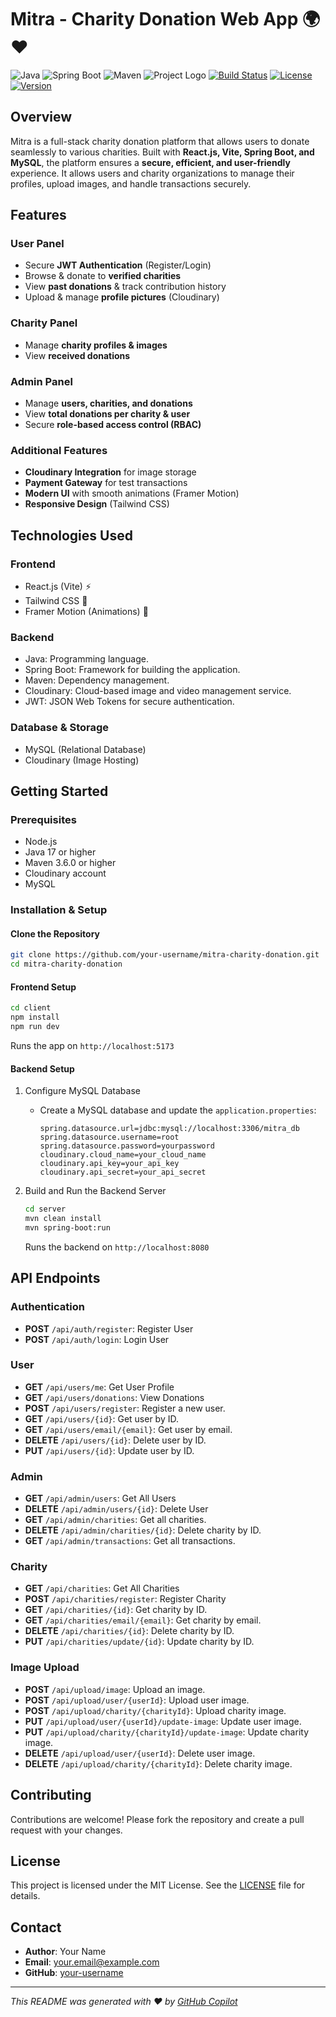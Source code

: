 # Mitra - Charity Donation Web App 🌍 ❤️  

![Java](https://img.shields.io/badge/Java-ED8B00?style=for-the-badge&logo=java&logoColor=white)
![Spring Boot](https://img.shields.io/badge/Spring%20Boot-6DB33F?style=for-the-badge&logo=spring-boot&logoColor=white)
![Maven](https://img.shields.io/badge/Maven-C71A36?style=for-the-badge&logo=apache-maven&logoColor=white)
![Project Logo](path/to/logo.png)
[![Build Status](https://img.shields.io/github/actions/workflow/status/your-username/your-repo-name/ci.yml)](https://github.com/your-username/your-repo-name/actions)
[![License](https://img.shields.io/badge/license-MIT-blue.svg)](LICENSE)
[![Version](https://img.shields.io/badge/version-1.0.0-brightgreen.svg)](https://github.com/your-username/your-repo-name/releases)

## Overview

Mitra is a full-stack charity donation platform that allows users to donate seamlessly to various charities. Built with **React.js, Vite, Spring Boot, and MySQL**, the platform ensures a **secure, efficient, and user-friendly** experience. It allows users and charity organizations to manage their profiles, upload images, and handle transactions securely.

## Features

### User Panel
- Secure **JWT Authentication** (Register/Login)
- Browse & donate to **verified charities**
- View **past donations** & track contribution history
- Upload & manage **profile pictures** (Cloudinary)

### Charity Panel
- Manage **charity profiles & images**
- View **received donations**

### Admin Panel
- Manage **users, charities, and donations**
- View **total donations per charity & user**
- Secure **role-based access control (RBAC)**

### Additional Features
- **Cloudinary Integration** for image storage
- **Payment Gateway** for test transactions
- **Modern UI** with smooth animations (Framer Motion)
- **Responsive Design** (Tailwind CSS)

## Technologies Used

### Frontend
- React.js (Vite) ⚡
- Tailwind CSS 🎨
- Framer Motion (Animations) 🎥

### Backend
- Java: Programming language.
- Spring Boot: Framework for building the application.
- Maven: Dependency management.
- Cloudinary: Cloud-based image and video management service.
- JWT: JSON Web Tokens for secure authentication.

### Database & Storage
- MySQL (Relational Database)
- Cloudinary (Image Hosting)

## Getting Started

### Prerequisites
- Node.js
- Java 17 or higher
- Maven 3.6.0 or higher
- Cloudinary account
- MySQL

### Installation & Setup

#### Clone the Repository
```sh
git clone https://github.com/your-username/mitra-charity-donation.git
cd mitra-charity-donation
```

#### Frontend Setup
```sh
cd client
npm install
npm run dev
```
Runs the app on `http://localhost:5173`

#### Backend Setup

1. Configure MySQL Database
   - Create a MySQL database and update the `application.properties`:
     ```properties
     spring.datasource.url=jdbc:mysql://localhost:3306/mitra_db
     spring.datasource.username=root
     spring.datasource.password=yourpassword
     cloudinary.cloud_name=your_cloud_name
     cloudinary.api_key=your_api_key
     cloudinary.api_secret=your_api_secret
     ```

2. Build and Run the Backend Server
   ```sh
   cd server
   mvn clean install
   mvn spring-boot:run
   ```
   Runs the backend on `http://localhost:8080`

## API Endpoints

### Authentication
- **POST** `/api/auth/register`: Register User
- **POST** `/api/auth/login`: Login User

### User
- **GET** `/api/users/me`: Get User Profile
- **GET** `/api/users/donations`: View Donations
- **POST** `/api/users/register`: Register a new user.
- **GET** `/api/users/{id}`: Get user by ID.
- **GET** `/api/users/email/{email}`: Get user by email.
- **DELETE** `/api/users/{id}`: Delete user by ID.
- **PUT** `/api/users/{id}`: Update user by ID.

### Admin
- **GET** `/api/admin/users`: Get All Users
- **DELETE** `/api/admin/users/{id}`: Delete User
- **GET** `/api/admin/charities`: Get all charities.
- **DELETE** `/api/admin/charities/{id}`: Delete charity by ID.
- **GET** `/api/admin/transactions`: Get all transactions.

### Charity
- **GET** `/api/charities`: Get All Charities
- **POST** `/api/charities/register`: Register Charity
- **GET** `/api/charities/{id}`: Get charity by ID.
- **GET** `/api/charities/email/{email}`: Get charity by email.
- **DELETE** `/api/charities/{id}`: Delete charity by ID.
- **PUT** `/api/charities/update/{id}`: Update charity by ID.

### Image Upload
- **POST** `/api/upload/image`: Upload an image.
- **POST** `/api/upload/user/{userId}`: Upload user image.
- **POST** `/api/upload/charity/{charityId}`: Upload charity image.
- **PUT** `/api/upload/user/{userId}/update-image`: Update user image.
- **PUT** `/api/upload/charity/{charityId}/update-image`: Update charity image.
- **DELETE** `/api/upload/user/{userId}`: Delete user image.
- **DELETE** `/api/upload/charity/{charityId}`: Delete charity image.

## Contributing

Contributions are welcome! Please fork the repository and create a pull request with your changes.

## License

This project is licensed under the MIT License. See the [LICENSE](LICENSE) file for details.

## Contact

- **Author**: Your Name
- **Email**: your.email@example.com
- **GitHub**: [your-username](https://github.com/your-username)

---

*This README was generated with ❤️ by [GitHub Copilot](https://github.com/features/copilot)*
